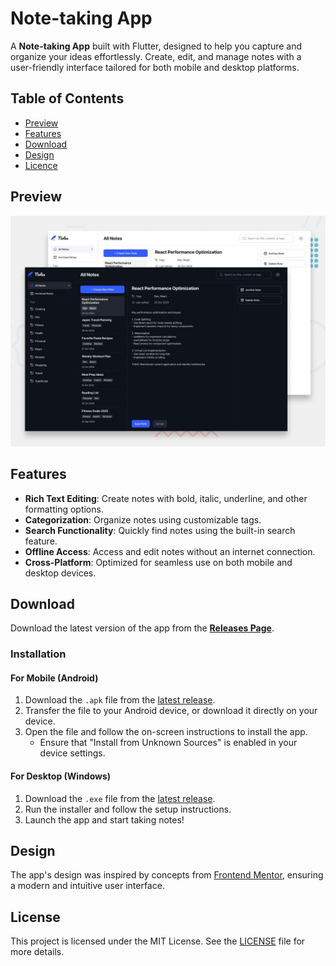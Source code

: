 # Note-taking App

A **Note-taking App** built with Flutter, designed to help you capture and organize your ideas effortlessly. Create, edit, and manage notes with a user-friendly interface tailored for both mobile and desktop platforms.

## Table of Contents

- [Preview](#preview)
- [Features](#features)
- [Download](#download)
- [Design](#design)
- [Licence](#license)

## Preview

![Preview](assets/preview.jpg)

## Features

- **Rich Text Editing**: Create notes with bold, italic, underline, and other formatting options.
- **Categorization**: Organize notes using customizable tags.
- **Search Functionality**: Quickly find notes using the built-in search feature.
- **Offline Access**: Access and edit notes without an internet connection.
- **Cross-Platform**: Optimized for seamless use on both mobile and desktop devices.

## Download

Download the latest version of the app from the **[Releases Page](https://github.com/JER3MIAH/note_taking_app/releases)**.

### Installation

#### For Mobile (Android)

1. Download the `.apk` file from the [latest release](https://github.com/JER3MIAH/note_taking_app/releases).
2. Transfer the file to your Android device, or download it directly on your device.
3. Open the file and follow the on-screen instructions to install the app.
   - Ensure that "Install from Unknown Sources" is enabled in your device settings.

#### For Desktop (Windows)

1. Download the `.exe` file from the [latest release](https://github.com/JER3MIAH/note_taking_app/releases).
2. Run the installer and follow the setup instructions.
3. Launch the app and start taking notes!

## Design

The app's design was inspired by concepts from [Frontend Mentor](https://www.frontendmentor.io), ensuring a modern and intuitive user interface.

## License

This project is licensed under the MIT License. See the [LICENSE](LICENSE) file for more details.

